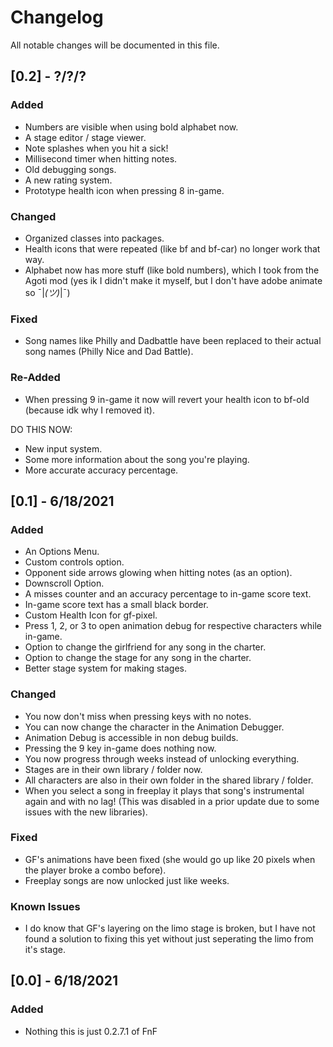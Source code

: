 # Changelog
All notable changes will be documented in this file.

## [0.2] - ?/?/?
### Added
- Numbers are visible when using bold alphabet now.
- A stage editor / stage viewer.
- Note splashes when you hit a sick!
- Millisecond timer when hitting notes.
- Old debugging songs.
- A new rating system.
- Prototype health icon when pressing 8 in-game.
### Changed
- Organized classes into packages.
- Health icons that were repeated (like bf and bf-car) no longer work that way.
- Alphabet now has more stuff (like bold numbers), which I took from the Agoti mod (yes ik I didn't make it myself, but I don't have adobe animate so ¯|_(ツ)_|¯)
### Fixed
- Song names like Philly and Dadbattle have been replaced to their actual song names (Philly Nice and Dad Battle).
### Re-Added
- When pressing 9 in-game it now will revert your health icon to bf-old (because idk why I removed it).

DO THIS NOW:
- New input system.
- Some more information about the song you're playing.
- More accurate accuracy percentage. 

## [0.1] - 6/18/2021
### Added
- An Options Menu.
- Custom controls option.
- Opponent side arrows glowing when hitting notes (as an option).
- Downscroll Option.
- A misses counter and an accuracy percentage to in-game score text.
- In-game score text has a small black border.
- Custom Health Icon for gf-pixel.
- Press 1, 2, or 3 to open animation debug for respective characters while in-game.
- Option to change the girlfriend for any song in the charter.
- Option to change the stage for any song in the charter.
- Better stage system for making stages.
### Changed
- You now don't miss when pressing keys with no notes.
- You can now change the character in the Animation Debugger.
- Animation Debug is accessible in non debug builds.
- Pressing the 9 key in-game does nothing now.
- You now progress through weeks instead of unlocking everything.
- Stages are in their own library / folder now.
- All characters are also in their own folder in the shared library / folder.
- When you select a song in freeplay it plays that song's instrumental again and with no lag! (This was disabled in a prior update due to some issues with the new libraries).
### Fixed
- GF's animations have been fixed (she would go up like 20 pixels when the player broke a combo before).
- Freeplay songs are now unlocked just like weeks.
### Known Issues
- I do know that GF's layering on the limo stage is broken, but I have not found a solution to fixing this yet without just seperating the limo from it's stage.

## [0.0] - 6/18/2021
### Added
- Nothing this is just 0.2.7.1 of FnF